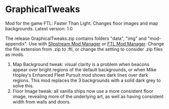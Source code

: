 # GraphicalTweaks
Mod for the game FTL: Faster Than Light. Changes floor images and map backgrounds. Latest version: 1.0

The release GraphicalTweaks.zip contains folders "data", "img" and "mod-appendix". Use with [Slipstream Mod Manager](https://github.com/Vhati/Slipstream-Mod-Manager) or [FTL Mod Manager](https://github.com/afishhh/ftlman). Change the file extension from .zip to .ftl, or change the setting to consider .zip files as mods.

<ol>
    <li>Map Background tweak: visual clarity is a problem when beacons appear over bright regions of the default backgrounds, or when Mike Hopley's Enhanced Fleet Pursuit mod shows dark lines over dark regions. This mod replaces the 3 backgrounds with a solid dark grey to solve this.</li>
    <li>Floor Image tweak: all vanilla ships now use a more consistent floor image, revealing more of the underlying art, as well as having consistent width from walls and doors.</li>
</ol>
